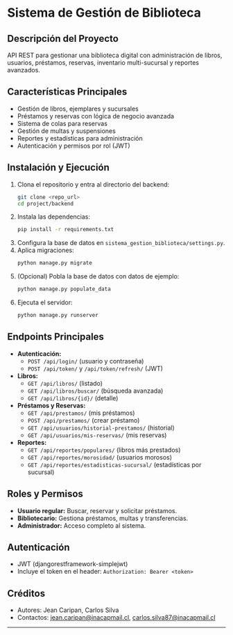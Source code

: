 # Sistema de Gestión de Biblioteca

## Descripción del Proyecto
 API REST para gestionar una biblioteca digital con administración de libros, usuarios, préstamos, reservas, inventario multi-sucursal y reportes avanzados.

## Características Principales
- Gestión de libros, ejemplares y sucursales
- Préstamos y reservas con lógica de negocio avanzada
- Sistema de colas para reservas
- Gestión de multas y suspensiones
- Reportes y estadísticas para administración
- Autenticación y permisos por rol (JWT)

## Instalación y Ejecución
1. Clona el repositorio y entra al directorio del backend:
   ```bash
   git clone <repo_url>
   cd project/backend
   ```
2. Instala las dependencias:
   ```bash
   pip install -r requirements.txt
   ```
3. Configura la base de datos en `sistema_gestion_biblioteca/settings.py`.
4. Aplica migraciones:
   ```bash
   python manage.py migrate
   ```
5. (Opcional) Pobla la base de datos con datos de ejemplo:
   ```bash
   python manage.py populate_data
   ```
6. Ejecuta el servidor:
   ```bash
   python manage.py runserver
   ```

## Endpoints Principales
- **Autenticación:**
  - `POST /api/login/` (usuario y contraseña)
  - `POST /api/token/` y `/api/token/refresh/` (JWT)
- **Libros:**
  - `GET /api/libros/` (listado)
  - `GET /api/libros/buscar/` (búsqueda avanzada)
  - `GET /api/libros/{id}/` (detalle)
- **Préstamos y Reservas:**
  - `GET /api/prestamos/` (mis préstamos)
  - `POST /api/prestamos/` (crear préstamo)
  - `GET /api/usuarios/historial-prestamos/` (historial)
  - `GET /api/usuarios/mis-reservas/` (mis reservas)
- **Reportes:**
  - `GET /api/reportes/populares/` (libros más prestados)
  - `GET /api/reportes/morosidad/` (usuarios morosos)
  - `GET /api/reportes/estadisticas-sucursal/` (estadísticas por sucursal)

## Roles y Permisos
- **Usuario regular:** Buscar, reservar y solicitar préstamos.
- **Bibliotecario:** Gestiona préstamos, multas y transferencias.
- **Administrador:** Acceso completo al sistema.

## Autenticación
- JWT (djangorestframework-simplejwt)
- Incluye el token en el header: `Authorization: Bearer <token>`

## Créditos
- Autores: Jean Caripan, Carlos Silva
- Contactos: jean.caripan@inacapmail.cl, carlos.silva87@inacapmail.cl

---

